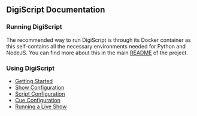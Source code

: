 ## DigiScript Documentation

### Running DigiScript

The recommended way to run DigiScript is through its Docker container as this self-contains all the
necessary environments needed for Python and NodeJS. You can find more about this in the main
[README](https://github.com/dreamteamprod/DigiScript/blob/main/README.md) of the project.

### Using DigiScript

* [Getting Started](./pages/getting_started.md)
* [Show Configuration](./pages/show_config.md)
* [Script Configuration](./pages/script_config.md)
* [Cue Configuration](./pages/cue_config.md)
* [Running a Live Show](./pages/live_show.md)